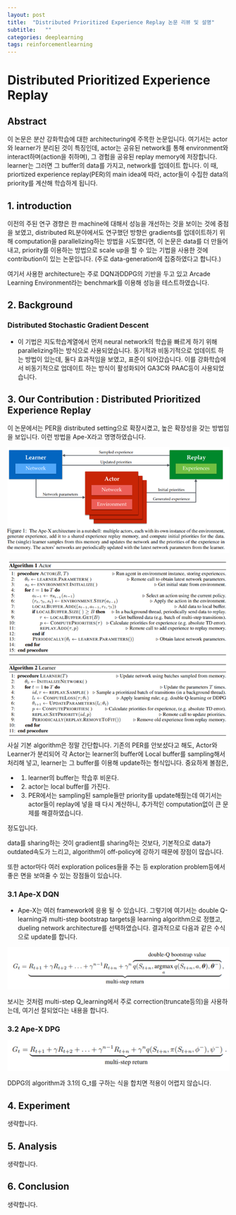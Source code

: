 ```yaml
---
layout: post
title:  "Distributed Prioritized Experience Replay 논문 리뷰 및 설명"
subtitle:   ""
categories: deeplearning
tags: reinforcementlearning
---
```


# Distributed Prioritized Experience Replay

## Abstract

이 논문은 분산 강화학습에 대한 architecturing에 주목한 논문입니다. 여기서는 actor와 learner가 분리된 것이 특징인데, actor는 공유된 network를 
통해 environment와 interact하며(action을 취하며), 그 경험을 공유된 replay memory에 저장합니다. learner는 그러면 그 buffer의 data를 가지고, 
network를 업데이트 합니다. 이 때, priortized experience replay(PER)의 main idea에 따라, actor들이 수집한 data의 priority를 계산해 학습하게 됩니다.

## 1. introduction

이전의 주된 연구 경향은 한 machine에 대해서 성능을 개선하는 것을 보이는 것에 중점을 보였고, 
distributed RL분야에서도 연구했던 방향은 gradients를 업데이트하기 위해 computation을 parallelizing하는 방법을 시도했다면,
이 논문은 data를 더 만들어내고, priority를 이용하는 방법으로 scale up을 할 수 있는 기법을 사용한 것에 contribution이 있는 논문입니다. 
(주로 data-generation에 집중하였다고 합니다.)

여기서 사용한 architecture는 주로 DQN과DDPG의 기반을 두고 있고 Arcade Learning Environment라는 benchmark를 이용해 성능을 테스트하였습니다.

## 2. Background

### Distributed Stochastic Gradient Descent
* 이 기법은 지도학습계열에서 먼저 neural network의 학습을 빠르게 하기 위해 parallelizing하는 방식으로 사용되었습니다. 동기적과 비동기적으로 업데이트 하는 방법이 있는데, 둘다 효과적임을 보였고, 표준이 되어갔습니다. 이를 강화학습에서 비동기적으로 업데이트 하는 방식이 활성화되어 GA3C와 PAAC등이 사용되었습니다.

## 3. Our Contribution : Distributed Prioritized Experience Replay
이 논문에서는 PER을 distributed setting으로 확장시켰고, 높은 확장성을 갖는 방법임을 보입니다. 이런 방법을 Ape-X라고 명명하였습니다.

![Apex](/assets/img/apex_1.PNG)

![Apex](/assets/img/apex_2.PNG)
사실 기본 algorithm은 정말 간단합니다. 기존의 PER를 안보셨다고 해도, Actor와 Learner가 분리되어 각 Actor는 learner의 buffer에 Local buffer를 sampling해서 처리해 넣고, learner는 그 buffer를 이용해 update하는 형식입니다. 중요하게 볼점은, 
* 1. learner의 buffer는 학습후 비운다. 
* 2. actor는 local buffer를 가진다. 
* 3. PER에서는 sampling된 sample들만 priority를 update해줬는데 여기서는 actor들이 replay에 넣을 때 다시 계산하니, 추가적인 computation없이 큰 문제를 해결하였습니다. 

정도입니다.

data를 sharing하는 것이 gradient를 sharing하는 것보다, 기본적으로 data가 outdated속도가 느리고, algorithm이 off-policy에 강하기 때문에 장점이 많습니다.

또한 actor마다 여러 exploration polices들을 주는 등 exploration problem등에서 좋은 면을 보여줄 수 있는 장점들이 있습니다.

### 3.1 Ape-X DQN
* Ape-X는 여러 framework에 응용 될 수 있습니다. 그렇기에 여기서는 double Q-learning과 multi-step bootstrap targets을 learning algorithm으로 정했고, dueling network architecture를 선택하였습니다. 결과적으로 다음과 같은 수식으로 update를 합니다.

![Apex](/assets/img/apex_3.PNG)

보시는 것처럼 multi-step Q_learning에서 주로 correction(truncate등의)을 사용하는데, 여기선 잘되었다는 내용을 합니다.

### 3.2 Ape-X DPG

![Apex](/assets/img/apex_4.PNG)

DDPG의 algorithm과 3.1의 G_t를 구하는 식을 합치면 적용이 어렵지 않습니다.

## 4. Experiment
생략합니다.
## 5. Analysis
생략합니다.
## 6. Conclusion
생략합니다.
